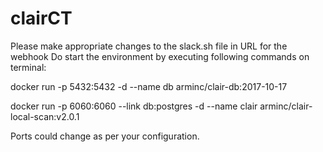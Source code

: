 # clairCT

Please make appropriate changes to the slack.sh file in URL for the webhook
Do start the environment by executing following commands on terminal:

docker run -p 5432:5432 -d --name db arminc/clair-db:2017-10-17

docker run -p 6060:6060 --link db:postgres -d --name clair arminc/clair-local-scan:v2.0.1

Ports could change as per your configuration.
